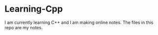 # Learning-Cpp
I am currently learning C++ and I am making online notes. The files in this repo are my notes.
